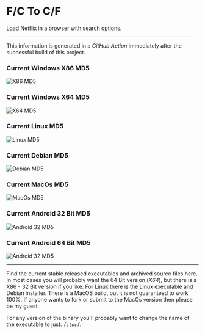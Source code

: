 # F/C To C/F

Load Netflix in a browser with search options&#46;

---

This information is generated in a *GitHub Action* immediately after the successful build of this project.

### Current Windows X86 MD5

![X86 MD5](https://img.shields.io/endpoint?url=https://raw.githubusercontent.com/Lateralus138/fctocf/master/docs/json/fctocf_x86_md5.json)

### Current Windows X64 MD5

![X64 MD5](https://img.shields.io/endpoint?url=https://raw.githubusercontent.com/Lateralus138/fctocf/master/docs/json/fctocf_x64_md5.json)


### Current Linux MD5

![Linux MD5](https://img.shields.io/endpoint?url=https://raw.githubusercontent.com/Lateralus138/fctocf/master/docs/json/fctocf_linux_md5.json)

### Current Debian MD5

![Debian MD5](https://img.shields.io/endpoint?url=https://raw.githubusercontent.com/Lateralus138/fctocf/master/docs/json/fctocf_debian_md5.json)


### Current MacOs MD5

![MacOs MD5](https://img.shields.io/endpoint?url=https://raw.githubusercontent.com/Lateralus138/fctocf/master/docs/json/fctocf_macos_md5.json)

### Current Android 32 Bit MD5

![Android 32 MD5](https://img.shields.io/endpoint?url=https://raw.githubusercontent.com/Lateralus138/fctocf/master/docs/json/fctocf_android_32_md5.json)

### Current Android 64 Bit MD5

![Android 32 MD5](https://img.shields.io/endpoint?url=https://raw.githubusercontent.com/Lateralus138/fctocf/master/docs/json/fctocf_android_64_md5.json)

---

Find the current stable released executables and archived source files here. In most cases you will probably want the 64 Bit version (*X64*), but there is a X86 - 32 Bit version if you like. For Linux there is the Linux executable and Debian installer&#46; There is a MacOS build&#44; but it is not guaranteed to work 100&#37;&#46; If anyone wants to fork or submit to the MacOs version then please be my guest&#46;

For any version of the binary you&#39;ll probably want to change the name of the executable to just&#58; *`fctocf`*&#46;

